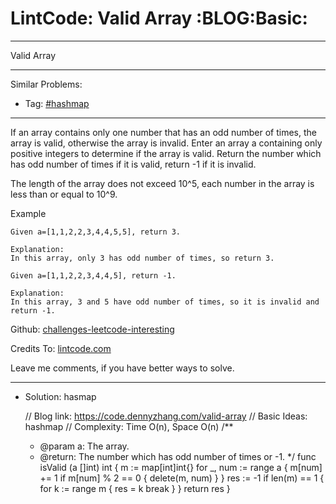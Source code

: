 
# LintCode: Valid Array     :BLOG:Basic:

---

Valid Array  

---

Similar Problems:  

-   Tag: [#hashmap](https://code.dennyzhang.com/tag/hashmap)

---

If an array contains only one number that has an odd number of times, the array is valid, otherwise the array is invalid. Enter an array a containing only positive integers to determine if the array is valid. Return the number which has odd number of times if it is valid, return -1 if it is invalid.  

The length of the array does not exceed 10^5​, each number in the array is less than or equal to 10^9.  

Example  

    Given a=[1,1,2,2,3,4,4,5,5], return 3.
    
    Explanation:
    In this array, only 3 has odd number of times, so return 3.

    Given a=[1,1,2,2,3,4,4,5], return -1.
    
    Explanation:
    In this array, 3 and 5 have odd number of times, so it is invalid and return -1.

Github: [challenges-leetcode-interesting](https://github.com/DennyZhang/challenges-leetcode-interesting/tree/master/problems/valid-array)  

Credits To: [lintcode.com](https://www.lintcode.com/problem/valid-array/description)  

Leave me comments, if you have better ways to solve.  

---

-   Solution: hasmap

    // Blog link: https://code.dennyzhang.com/valid-array
    // Basic Ideas: hashmap
    // Complexity: Time O(n), Space O(n)
    /**
     * @param a: The array.
     * @return: The number which has odd number of times or -1.
     */
    func isValid (a []int) int {
        m := map[int]int{}
        for _, num := range a {
    	m[num] += 1
    	if m[num] % 2 == 0 { delete(m, num) }
        }
        res := -1
        if len(m) == 1 { 
    	for k := range m {
    	    res = k
    	    break
    	}
        }
        return res
    }

